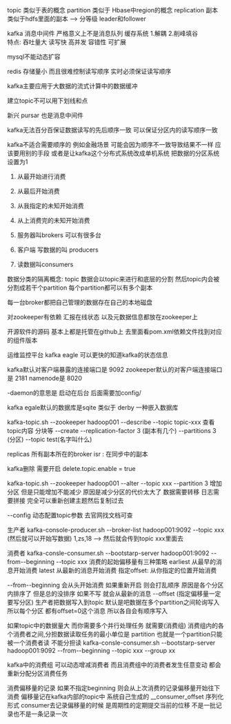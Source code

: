 topic 类似于表的概念
partition 类似于 Hbase中region的概念
replication 副本 类似于hdfs里面的副本 --> 分等级 leader和follower 

kafka 消息中间件  严格意义上不是消息队列
缓存系统 1.解耦 2.削峰填谷      
特点: 
吞吐量大 
读写快
高并发
容错性
可扩展

mysql不能动态扩容



redis 存储量小 而且很难控制读写顺序
实时必须保证读写顺序

kafka主要应用于大数据的流式计算中的数据缓冲

建立topic不可以用下划线和点 

新兴  pursar  也是消息中间件


kafka无法百分百保证数据读写的先后顺序一致
可以保证分区内的读写顺序一致

kafka不适合需要顺序的 例如金融场景 可能会因为顺序不一致导致结果不一样  应该要用别的手段
或者是让kafka这个分布式系统改成单机系统
把数据的分区系统设置为1 


1. 从最开始进行消费
2. 从最后开始消费
3. 从我指定的未知开始消费
4. 从上消费完的未知开始消费


1. 服务器叫brokers 可以有很多台
2. 客户端 写数据的叫 producers
3. 读数据叫consumers

数据分类的隔离概念: topic
数据会以topic来进行和底层的分割 
然后topic内会被分割成若干个partition
每个partition都可以有多个副本  

每一台broker都把自己管理的数据存在自己的本地磁盘


对zookeeper有依赖 
汇报在线状态 以及元数据信息都放在zookeeper上


开源软件的源码 基本上都是托管在github上 去里面看pom.xml依赖文件找到对应的组件版本

运维监控平台 kafka eagle
可以更快的知道kafka的状态信息

kafka默认对客户端暴露的连接端口是 9092 
zookeeper默认的对客户端连接端口是 2181
namenode是 8020

-daemon的意思是 启动在后台 后面需要加config/

kafka egale默认的数据库是sqite  类似于 derby 一种嵌入数据库 


kafka-topic.sh --zookeeper hadoop001 --describe --topic topic-xxx 查看topic内容 分块等
               --create --replication-factor 3 (副本有几个) --partitions 3 (分区)  --topic test(名字叫什么)

replicas 所有副本所在的broker
isr : 在同步中的副本 


kafka删除 需要开启 delete.topic.enable = true

kafka-topic.sh --zookeeper hadoop001 --alter --topic xxx  --partition 3 
增加分区 但是只能增加不能减少 原因是减少分区的代价太大了 数据需要转移 日志需要拼接
完全可以重新创建主题然后复制过去

--config 动态配置topic参数 去官网找文档可查


生产者 
kafka-console-producer.sh --broker-list hadoop001:9092 --topic xxx
(然后就可以开始写数据)
1,zs,18 --> 然后就会传到topic xxx里面去

消费者
kafka-consle-consumer.sh --bootstarp-server hadoop001:9092 --from--beginning --topic xxx
消费的起始偏移量有三种策略 earliest 从最早的消息开始消费
                         latest   从最新的消息开始消费
                         指定offset: 从你指定的位置开始消费

--from--beginning 会从头开始消费 如果重新开启 则会打乱顺序 原因是各个分区内排序了 但是总的没排序
如果不写 就会从最新的消息
--offset (指定偏移量一定要写分区)
生产者把数据写入到topic 默认是吧数据在多个partition之间轮询写入
所以每个分区 都有offset=0这个消息 所以各自会有顺序写入


如果topic中的数据量大 而你需要多个并行处理任务 就需要(消费组)
消费组内的各个消费者之间,分担数据读取任务的最小单位是 partition 
也就是一个partition只能被一个消费者读 不能分担读
kafka-consle-consumer.sh --bootstarp-server hadoop001:9092 --from--beginning --topic xxx --group xx

kafka中的消费组 可以动态增减消费者 而且消费组中的消费者发生任意变动 都会重新分配分区消费任务


消费偏移量的记录
如果不指定beginning 则会从上次消费的记录偏移量开始往下消费
偏移量记在kafka内部的topic中 系统自己生成的 __consumer_offset 序列化形式
consumer去记录偏移量的时候 是周期性的定期提交当前的位移 不是一批记录也不是一条记录一次 